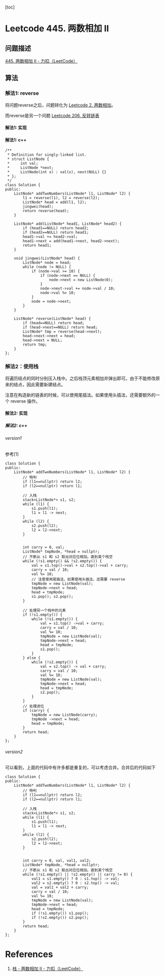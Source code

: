 
[toc]

# Leetcode 445. 两数相加 II

## 问题描述

[445. 两数相加 II - 力扣（LeetCode）](https://leetcode-cn.com/problems/add-two-numbers-ii/)

## 算法

### 解法1: reverse

将问题reverse之后，问题转化为 [Leetcode 2. 两数相加](https://app.yinxiang.com/shard/s54/nl/22483756/c44fd898-f294-4998-b935-fd6a76a61d0a/)。

而reverse是另一个问题 [Leetcode 206. 反转链表](https://app.yinxiang.com/shard/s54/nl/22483756/cbf4ae45-2524-4998-8b7c-f96d9870791b/)

#### 解法1: 实现

#### 解法1: c++

```
/**
 * Definition for singly-linked list.
 * struct ListNode {
 *     int val;
 *     ListNode *next;
 *     ListNode(int x) : val(x), next(NULL) {}
 * };
 */
class Solution {
public:
    ListNode* addTwoNumbers(ListNode* l1, ListNode* l2) {
        l1 = reverse(l1), l2 = reverse(l2);
        ListNode* head = add(l1, l2);
        jingwei(head);
        return reverse(head);
    }

    ListNode* add(ListNode* head1, ListNode* head2) {
        if (head1==NULL) return head2;
        if (head2==NULL) return head1;
        head1->val += head2->val;
        head1->next = add(head1->next, head2->next);
        return head1;
    }

    void jingwei(ListNode* head) {
        ListNode* node = head;
        while (node != NULL) {
            if (node->val >= 10) {
                if (node->next == NULL) {
                    node->next = new ListNode(0);
                }
                node->next->val += node->val / 10;
                node->val %= 10;
            }
            node = node->next;
        }
    }

    ListNode* reverse(ListNode* head) {
        if (head==NULL) return head;
        if (head->next==NULL) return head;
        ListNode* tmp = reverse(head->next);
        head->next->next = head;
        head->next = NULL;
        return tmp;
    }
};
```

### 解法2：使用栈

将遍历结点的同时分别压入栈中。之后栈顶元素相加并弹出即可。由于不能修改原来的结点，因此需要新建结点。

注意在构造新的链表的时候，可以使用尾插法。如果使用头插法，还需要额外的一个 reverse 操作。

#### 解法2: 实现

##### 解法2: c++ 

###### version1
参考[1]

```
class Solution {
public:
    ListNode* addTwoNumbers(ListNode* l1, ListNode* l2) {
        // 特判
        if (l1==nullptr) return l2;
        if (l2==nullptr) return l1;
        
        // 入栈
        stack<ListNode*> s1, s2;
        while (l1) {
            s1.push(l1);
            l1 = l1 -> next;
        }
        while (l2) {
            s2.push(l2);
            l2 = l2->next;
        }
        
        
        int carry = 0, val;
        ListNode* tmpNode, *head = nullptr;
        // 不断从 s1 和 s2 取出对应位相加。直到某个栈空
        while (!s1.empty() && !s2.empty()) {
            val = s1.top()->val + s2.top()->val + carry;
            carry = val / 10;
            val %= 10;
            // 注意使用尾插法，如果使用头插法，还需要 reverse
            tmpNode = new ListNode(val);
            tmpNode->next = head;
            head = tmpNode;
            s1.pop(); s2.pop();
        }
        
        // 处理另一个栈中的元素
        if (!s1.empty()) {
            while (!s1.empty()) {
                val = s1.top() ->val + carry;
                carry = val / 10;
                val %= 10;
                tmpNode = new ListNode(val);
                tmpNode->next = head;
                head = tmpNode;
                s1.pop();
            }
        } else {
            while (!s2.empty()) {
                val = s2.top() -> val + carry; 
                carry = val / 10;
                val %= 10;
                tmpNode = new ListNode(val);
                tmpNode->next = head;
                head = tmpNode;
                s2.pop();
            }
        }
        // 处理进位
        if (carry) {
            tmpNode = new ListNode(carry);
            tmpNode ->next = head;
            head = tmpNode;
        }
        return head;
    }
};
```

###### version2

可以看到，上面的代码中有许多都是重复的，可以考虑合并。合并后的代码如下

```
class Solution {
public:
    ListNode* addTwoNumbers(ListNode* l1, ListNode* l2) {
        // 特判
        if (l1==nullptr) return l2;
        if (l2==nullptr) return l1;
        
        // 入栈
        stack<ListNode*> s1, s2;
        while (l1) {
            s1.push(l1);
            l1 = l1 -> next;
        }
        while (l2) {
            s2.push(l2);
            l2 = l2->next;
        }
        
        
        int carry = 0, val, val1, val2;
        ListNode* tmpNode, *head = nullptr;
        // 不断从 s1 和 s2 取出对应位相加。直到某个栈空
        while (!s1.empty() || !s2.empty() || carry != 0) {
            val1 = s1.empty() ? 0 : s1.top() -> val;
            val2 = s2.empty() ? 0 : s2.top() -> val;
            val = val1 + val2 + carry;
            carry = val / 10;
            val %= 10;
            tmpNode = new ListNode(val);
            tmpNode->next = head;
            head = tmpNode;
            if (!s1.empty()) s1.pop(); 
            if (!s2.empty()) s2.pop();
        }
        return head;
    }
};

```

# References
1. [栈 - 两数相加 II - 力扣（LeetCode）](https://leetcode-cn.com/problems/add-two-numbers-ii/solution/zhan-by-powcai-7/)